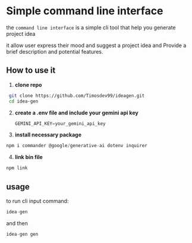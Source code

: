 # Simple command line interface 

the `command line interface` is a simple cli tool that help you generate project idea 

it allow user express their mood and suggest a project idea and Provide a brief description and potential features.

## How to use it 
1. **clone repo** 

```sh
 git clone https://github.com/Timosdev99/ideagen.git
 cd idea-gen
 ```

2. **create a .env file and include your gemini api key**
   ```js
   GEMINI_API_KEY=your_gemini_api_key
   ```

 3. **install necessary package**

```js
npm i commander @google/generative-ai dotenv inquirer
```


4. **link bin file**
```js
npm link
```

## usage

to run cli input command:

```js
idea-gen
```
and then 

```js
idea-gen gen
```
